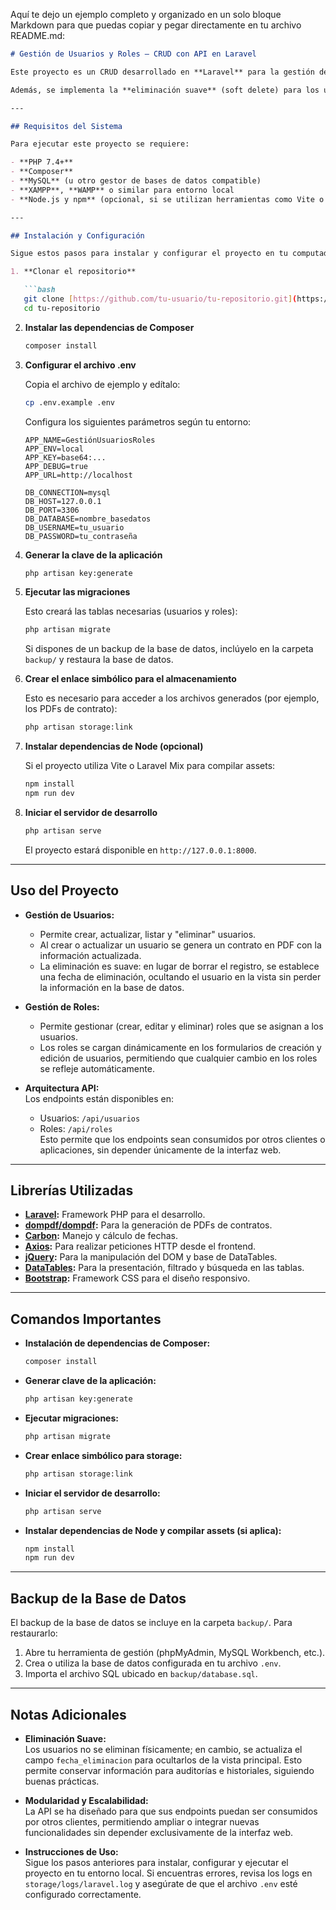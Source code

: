 Aquí te dejo un ejemplo completo y organizado en un solo bloque Markdown para que puedas copiar y pegar directamente en tu archivo README.md:

```markdown
# Gestión de Usuarios y Roles – CRUD con API en Laravel

Este proyecto es un CRUD desarrollado en **Laravel** para la gestión de usuarios y roles, que además genera contratos en formato PDF mediante una API. La arquitectura se ha diseñado para no limitarse a un modelo tradicional MVC, permitiendo que los endpoints puedan ser consumidos por otros clientes (por ejemplo, aplicaciones móviles) y manteniendo la lógica de negocio centralizada.

Además, se implementa la **eliminación suave** (soft delete) para los usuarios. Cuando se "elimina" un usuario, en realidad se establece una fecha de eliminación, ocultando el registro en la vista principal pero conservándolo en la base de datos para auditoría e historial.

---

## Requisitos del Sistema

Para ejecutar este proyecto se requiere:

- **PHP 7.4+**
- **Composer**
- **MySQL** (u otro gestor de bases de datos compatible)
- **XAMPP**, **WAMP** o similar para entorno local
- **Node.js y npm** (opcional, si se utilizan herramientas como Vite o Laravel Mix para compilar assets)

---

## Instalación y Configuración

Sigue estos pasos para instalar y configurar el proyecto en tu computador:

1. **Clonar el repositorio**

   ```bash
   git clone [https://github.com/tu-usuario/tu-repositorio.git](https://github.com/QuevinMartinezBotina/syscom-crud.git)
   cd tu-repositorio
   ```

2. **Instalar las dependencias de Composer**

   ```bash
   composer install
   ```

3. **Configurar el archivo .env**

   Copia el archivo de ejemplo y edítalo:

   ```bash
   cp .env.example .env
   ```

   Configura los siguientes parámetros según tu entorno:

   ```dotenv
   APP_NAME=GestiónUsuariosRoles
   APP_ENV=local
   APP_KEY=base64:...
   APP_DEBUG=true
   APP_URL=http://localhost

   DB_CONNECTION=mysql
   DB_HOST=127.0.0.1
   DB_PORT=3306
   DB_DATABASE=nombre_basedatos
   DB_USERNAME=tu_usuario
   DB_PASSWORD=tu_contraseña
   ```

4. **Generar la clave de la aplicación**

   ```bash
   php artisan key:generate
   ```

5. **Ejecutar las migraciones**

   Esto creará las tablas necesarias (usuarios y roles):

   ```bash
   php artisan migrate
   ```

   Si dispones de un backup de la base de datos, inclúyelo en la carpeta `backup/` y restaura la base de datos.

6. **Crear el enlace simbólico para el almacenamiento**

   Esto es necesario para acceder a los archivos generados (por ejemplo, los PDFs de contrato):

   ```bash
   php artisan storage:link
   ```

7. **Instalar dependencias de Node (opcional)**

   Si el proyecto utiliza Vite o Laravel Mix para compilar assets:

   ```bash
   npm install
   npm run dev
   ```

8. **Iniciar el servidor de desarrollo**

   ```bash
   php artisan serve
   ```

   El proyecto estará disponible en `http://127.0.0.1:8000`.

---

## Uso del Proyecto

- **Gestión de Usuarios:**  
  - Permite crear, actualizar, listar y "eliminar" usuarios.  
  - Al crear o actualizar un usuario se genera un contrato en PDF con la información actualizada.  
  - La eliminación es suave: en lugar de borrar el registro, se establece una fecha de eliminación, ocultando el usuario en la vista sin perder la información en la base de datos.

- **Gestión de Roles:**  
  - Permite gestionar (crear, editar y eliminar) roles que se asignan a los usuarios.  
  - Los roles se cargan dinámicamente en los formularios de creación y edición de usuarios, permitiendo que cualquier cambio en los roles se refleje automáticamente.

- **Arquitectura API:**  
  Los endpoints están disponibles en:
  - Usuarios: `/api/usuarios`
  - Roles: `/api/roles`  
  Esto permite que los endpoints sean consumidos por otros clientes o aplicaciones, sin depender únicamente de la interfaz web.

---

## Librerías Utilizadas

- **[Laravel](https://laravel.com/):** Framework PHP para el desarrollo.
- **[dompdf/dompdf](https://packagist.org/packages/dompdf/dompdf):** Para la generación de PDFs de contratos.
- **[Carbon](https://carbon.nesbot.com/):** Manejo y cálculo de fechas.
- **[Axios](https://axios-http.com/):** Para realizar peticiones HTTP desde el frontend.
- **[jQuery](https://jquery.com/):** Para la manipulación del DOM y base de DataTables.
- **[DataTables](https://datatables.net/):** Para la presentación, filtrado y búsqueda en las tablas.
- **[Bootstrap](https://getbootstrap.com/):** Framework CSS para el diseño responsivo.

---

## Comandos Importantes

- **Instalación de dependencias de Composer:**

  ```bash
  composer install
  ```

- **Generar clave de la aplicación:**

  ```bash
  php artisan key:generate
  ```

- **Ejecutar migraciones:**

  ```bash
  php artisan migrate
  ```

- **Crear enlace simbólico para storage:**

  ```bash
  php artisan storage:link
  ```

- **Iniciar el servidor de desarrollo:**

  ```bash
  php artisan serve
  ```

- **Instalar dependencias de Node y compilar assets (si aplica):**

  ```bash
  npm install
  npm run dev
  ```

---

## Backup de la Base de Datos

El backup de la base de datos se incluye en la carpeta `backup/`. Para restaurarlo:

1. Abre tu herramienta de gestión (phpMyAdmin, MySQL Workbench, etc.).
2. Crea o utiliza la base de datos configurada en tu archivo `.env`.
3. Importa el archivo SQL ubicado en `backup/database.sql`.

---

## Notas Adicionales

- **Eliminación Suave:**  
  Los usuarios no se eliminan físicamente; en cambio, se actualiza el campo `fecha_eliminacion` para ocultarlos de la vista principal. Esto permite conservar información para auditorías e historiales, siguiendo buenas prácticas.

- **Modularidad y Escalabilidad:**  
  La API se ha diseñado para que sus endpoints puedan ser consumidos por otros clientes, permitiendo ampliar o integrar nuevas funcionalidades sin depender exclusivamente de la interfaz web.

- **Instrucciones de Uso:**  
  Sigue los pasos anteriores para instalar, configurar y ejecutar el proyecto en tu entorno local. Si encuentras errores, revisa los logs en `storage/logs/laravel.log` y asegúrate de que el archivo `.env` esté configurado correctamente.
